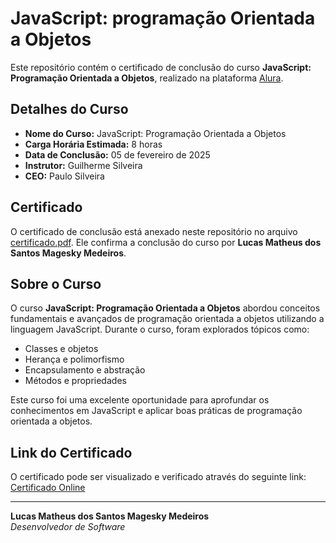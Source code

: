 # JavaScript: programação Orientada a Objetos

Este repositório contém o certificado de conclusão do curso **JavaScript: Programação Orientada a Objetos**, realizado na plataforma [Alura](https://www.alura.com.br/).

## Detalhes do Curso

- **Nome do Curso:** JavaScript: Programação Orientada a Objetos
- **Carga Horária Estimada:** 8 horas
- **Data de Conclusão:** 05 de fevereiro de 2025
- **Instrutor:** Guilherme Silveira
- **CEO:** Paulo Silveira

## Certificado

O certificado de conclusão está anexado neste repositório no arquivo [certificado.pdf](certificado.pdf). Ele confirma a conclusão do curso por **Lucas Matheus dos Santos Magesky Medeiros**.

## Sobre o Curso

O curso **JavaScript: Programação Orientada a Objetos** abordou conceitos fundamentais e avançados de programação orientada a objetos utilizando a linguagem JavaScript. Durante o curso, foram explorados tópicos como:

- Classes e objetos
- Herança e polimorfismo
- Encapsulamento e abstração
- Métodos e propriedades

Este curso foi uma excelente oportunidade para aprofundar os conhecimentos em JavaScript e aplicar boas práticas de programação orientada a objetos.

## Link do Certificado

O certificado pode ser visualizado e verificado através do seguinte link: [Certificado Online](https://cursos.alura.com.br/user/mageskyims/courses/javascript-programacao-orientada-objetos/certificate)

---

**Lucas Matheus dos Santos Magesky Medeiros**  
*Desenvolvedor de Software*
